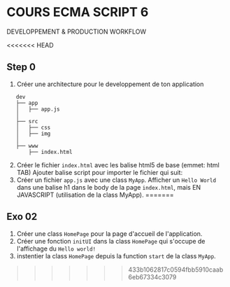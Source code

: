 <!--
@Author: Nicolas Fazio <webmaster-fazio>
@Date:   01-09-2016
@Email:  contact@nicolasfazio.ch
@Last modified by:   webmaster-fazio
@Last modified time: 02-09-2016
-->

# COURS ECMA SCRIPT 6
  DEVELOPPEMENT &amp; PRODUCTION WORKFLOW

<<<<<<< HEAD
## Step 0
  1. Créer une architecture pour le developpement de ton application
```
   dev    
   ├── app
   │   ├── app.js
   │
   ├── src
   │   ├── css
   │   ├── img
   │
   ├── www
       ├── index.html
```
  2. Créer le fichier `index.html` avec les balise html5 de base (emmet: html TAB)
  Ajouter balise script pour importer le fichier qui suit:
  3. Créer un fichier `app.js` avec une class `MyApp`.
  Afficher un `Hello World` dans une balise h1 dans le body de la page `index.html`, mais EN JAVASCRIPT (utilisation de la class MyApp).
=======
## Exo 02
  1. Créer une class `HomePage` pour la page d'accueil de l'application.
  2. Créer une fonction `initUI`  dans la class `HomePage` qui s'occupe de l'affichage du `Hello world!`
  3. instentier la class `HomePage` depuis la function `start` de la class `MyApp`.
>>>>>>> 433b1062817c0594fbb5910caab6eb67334c3079
